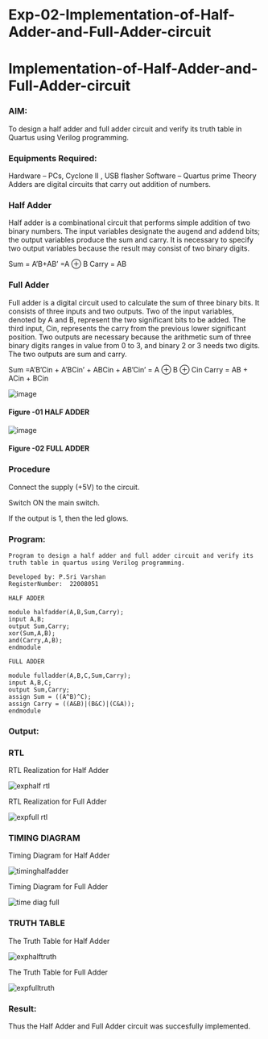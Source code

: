# Exp-02-Implementation-of-Half-Adder-and-Full-Adder-circuit

# Implementation-of-Half-Adder-and-Full-Adder-circuit
### AIM:
To design a half adder and full adder circuit and verify its truth table in Quartus using Verilog programming.

### Equipments Required:
Hardware – PCs, Cyclone II , USB flasher
Software – Quartus prime
Theory
Adders are digital circuits that carry out addition of numbers.

### Half Adder
Half adder is a combinational circuit that performs simple addition of two binary numbers. The input variables designate the augend and addend bits; the output variables produce the sum and carry. It is necessary to specify two output variables because the result may consist of two binary digits.

Sum = A’B+AB’ =A ⊕ B Carry = AB

### Full Adder
Full adder is a digital circuit used to calculate the sum of three binary bits. It consists of three inputs and two outputs. Two of the input variables, denoted by A and B, represent the two significant bits to be added. The third input, Cin, represents the carry from the previous lower significant position. Two outputs are necessary because the arithmetic sum of three binary digits ranges in value from 0 to 3, and binary 2 or 3 needs two digits. The two outputs are sum and carry.

Sum =A’B’Cin + A’BCin’ + ABCin + AB’Cin’ = A ⊕ B ⊕ Cin Carry = AB + ACin + BCin

 ![image](https://user-images.githubusercontent.com/36288975/163552156-a13e5a56-c638-4110-97d9-8896907c8d25.png)

#### Figure -01 HALF ADDER 


![image](https://user-images.githubusercontent.com/36288975/163552057-b3547877-6d07-45b4-b7e0-bcfebfad9e1d.png)

#### Figure -02 FULL ADDER 

### Procedure

Connect the supply (+5V) to the circuit.

Switch ON the main switch.

If the output is 1, then the led glows.

### Program:
```
Program to design a half adder and full adder circuit and verify its truth table in quartus using Verilog programming.

Developed by: P.Sri Varshan
RegisterNumber:  22008051

HALF ADDER

module halfadder(A,B,Sum,Carry);
input A,B;
output Sum,Carry;
xor(Sum,A,B);
and(Carry,A,B);
endmodule

FULL ADDER

module fulladder(A,B,C,Sum,Carry);
input A,B,C;
output Sum,Carry;
assign Sum = ((A^B)^C);
assign Carry = ((A&B)|(B&C)|(C&A));
endmodule

```

### Output:
### RTL
RTL Realization for Half Adder

![exphalf rtl](https://user-images.githubusercontent.com/114944059/210621185-796ace0f-4d7d-4cc0-8167-a38d3cb15a85.jpg)


RTL Realization for Full Adder

![expfull rtl](https://user-images.githubusercontent.com/114944059/210624936-a0ff882f-d5e8-4e84-ae55-f0bf65965ab8.jpg)

### TIMING DIAGRAM
Timing Diagram for Half Adder

![timinghalfadder](https://user-images.githubusercontent.com/114944059/210625483-19d1b0d1-d351-43d4-b309-ec33937dd5e8.jpg)


Timing Diagram for Full Adder

![time diag full](https://user-images.githubusercontent.com/114944059/210394253-4ccd65cc-ad36-43ed-859f-90bebaf72d83.png)


### TRUTH TABLE 

The Truth Table for Half Adder

![exphalftruth](https://user-images.githubusercontent.com/114944059/210388206-9f3ac8b1-ee4b-459e-aa07-c706c57db395.jpg)

The Truth Table for Full Adder

![expfulltruth](https://user-images.githubusercontent.com/114944059/210388708-c847152b-0d07-4f0a-8aa2-df6f205a27d1.jpg)



### Result:
Thus the Half Adder and Full Adder circuit was succesfully implemented.
